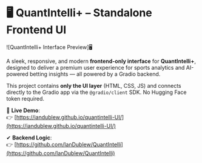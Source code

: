 # 🖥️ QuantIntelli+ – Standalone Frontend UI

![QuantIntelli+ Interface Preview]🖥️

A sleek, responsive, and modern **frontend-only interface** for **QuantIntelli+**, designed to deliver a premium user experience for sports analytics and AI-powered betting insights — all powered by a Gradio backend.

This project contains **only the UI layer** (HTML, CSS, JS) and connects directly to the Gradio app via the `@gradio/client` SDK. No Hugging Face token required.


🚀 **Live Demo**:  
👉 [https://iandublew.github.io/quantintelli-UI/](https://iandublew.github.io/quantintelli-UI/)

✔ **Backend Logic**:  
👉 [https://github.com/IanDublew/QuantIntelli](https://github.com/IanDublew/QuantIntelli)
